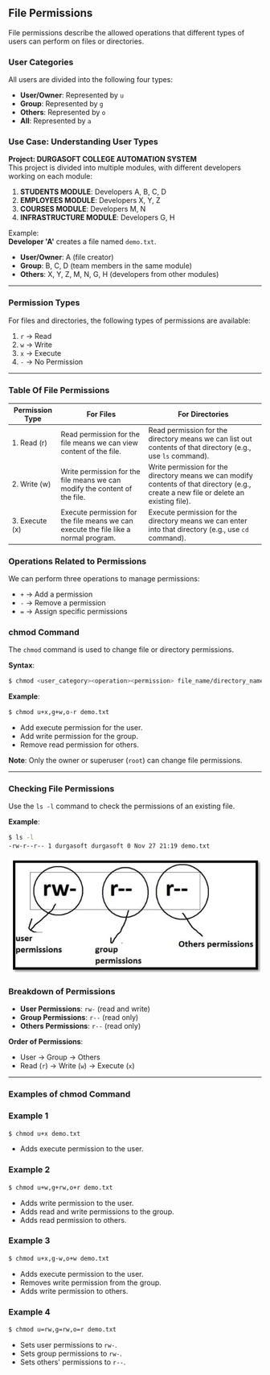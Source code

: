 
## File Permissions

File permissions describe the allowed operations that different types of users can perform on files or directories.

### User Categories

All users are divided into the following four types:

- **User/Owner**: Represented by `u`  
- **Group**: Represented by `g`  
- **Others**: Represented by `o`  
- **All**: Represented by `a`  

### Use Case: Understanding User Types

**Project: DURGASOFT COLLEGE AUTOMATION SYSTEM**  
This project is divided into multiple modules, with different developers working on each module:

1. **STUDENTS MODULE**: Developers A, B, C, D  
2. **EMPLOYEES MODULE**: Developers X, Y, Z  
3. **COURSES MODULE**: Developers M, N  
4. **INFRASTRUCTURE MODULE**: Developers G, H  

Example:  
**Developer 'A'** creates a file named `demo.txt`.  
- **User/Owner**: A (file creator)  
- **Group**: B, C, D (team members in the same module)  
- **Others**: X, Y, Z, M, N, G, H (developers from other modules)  

---

### Permission Types

For files and directories, the following types of permissions are available:

1. `r` → Read  
2. `w` → Write  
3. `x` → Execute  
4. `-` → No Permission  

---

### Table Of File Permissions

| Permission Type | For Files                                                                 | For Directories                                                              |
|------------------|--------------------------------------------------------------------------|-----------------------------------------------------------------------------|
| 1. Read (r)      | Read permission for the file means we can view content of the file.      | Read permission for the directory means we can list out contents of that directory (e.g., use `ls` command). |
| 2. Write (w)     | Write permission for the file means we can modify the content of the file. | Write permission for the directory means we can modify contents of that directory (e.g., create a new file or delete an existing file). |
| 3. Execute (x)   | Execute permission for the file means we can execute the file like a normal program. | Execute permission for the directory means we can enter into that directory (e.g., use `cd` command). |


### Operations Related to Permissions

We can perform three operations to manage permissions:

- `+` → Add a permission  
- `-` → Remove a permission  
- `=` → Assign specific permissions  

### chmod Command

The `chmod` command is used to change file or directory permissions.

**Syntax**:  
```bash
$ chmod <user_category><operation><permission> file_name/directory_name
```

**Example**:  
```bash
$ chmod u+x,g+w,o-r demo.txt
```
- Add execute permission for the user.  
- Add write permission for the group.  
- Remove read permission for others.  

**Note**: Only the owner or superuser (`root`) can change file permissions.

---

### Checking File Permissions

Use the `ls -l` command to check the permissions of an existing file.

**Example**:  
```bash
$ ls -l
-rw-r--r-- 1 durgasoft durgasoft 0 Nov 27 21:19 demo.txt
```

![file permissions](images/permissions.png)

### Breakdown of Permissions
- **User Permissions**: `rw-` (read and write)  
- **Group Permissions**: `r--` (read only)  
- **Others Permissions**: `r--` (read only)  

**Order of Permissions**:  
- User → Group → Others  
- Read (`r`) → Write (`w`) → Execute (`x`)  

---

### Examples of chmod Command

### Example 1
```bash
$ chmod u+x demo.txt
```
- Adds execute permission to the user.

### Example 2
```bash
$ chmod u+w,g+rw,o+r demo.txt
```
- Adds write permission to the user.  
- Adds read and write permissions to the group.  
- Adds read permission to others.

### Example 3
```bash
$ chmod u+x,g-w,o+w demo.txt
```
- Adds execute permission to the user.  
- Removes write permission from the group.  
- Adds write permission to others.

### Example 4
```bash
$ chmod u=rw,g=rw,o=r demo.txt
```
- Sets user permissions to `rw-`.  
- Sets group permissions to `rw-`.  
- Sets others' permissions to `r--`.  
```